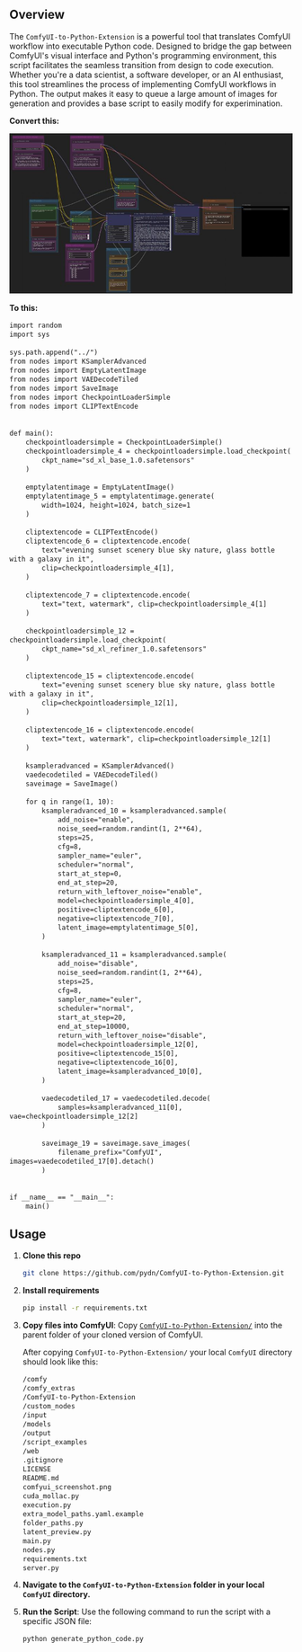 ## Overview

The `ComfyUI-to-Python-Extension` is a powerful tool that translates ComfyUI workflow into executable Python code. Designed to bridge the gap between ComfyUI's visual interface and Python's programming environment, this script facilitates the seamless transition from design to code execution. Whether you're a data scientist, a software developer, or an AI enthusiast, this tool streamlines the process of implementing ComfyUI workflows in Python. The output makes it easy to queue a large amount of images for generation and provides a base script to easily modify for experimination.

**Convert this:**

![SDXL UI Example](images/SDXL-UI-Example.jpg)


**To this:**

```
import random
import sys

sys.path.append("../")
from nodes import KSamplerAdvanced
from nodes import EmptyLatentImage
from nodes import VAEDecodeTiled
from nodes import SaveImage
from nodes import CheckpointLoaderSimple
from nodes import CLIPTextEncode


def main():
    checkpointloadersimple = CheckpointLoaderSimple()
    checkpointloadersimple_4 = checkpointloadersimple.load_checkpoint(
        ckpt_name="sd_xl_base_1.0.safetensors"
    )

    emptylatentimage = EmptyLatentImage()
    emptylatentimage_5 = emptylatentimage.generate(
        width=1024, height=1024, batch_size=1
    )

    cliptextencode = CLIPTextEncode()
    cliptextencode_6 = cliptextencode.encode(
        text="evening sunset scenery blue sky nature, glass bottle with a galaxy in it",
        clip=checkpointloadersimple_4[1],
    )

    cliptextencode_7 = cliptextencode.encode(
        text="text, watermark", clip=checkpointloadersimple_4[1]
    )

    checkpointloadersimple_12 = checkpointloadersimple.load_checkpoint(
        ckpt_name="sd_xl_refiner_1.0.safetensors"
    )

    cliptextencode_15 = cliptextencode.encode(
        text="evening sunset scenery blue sky nature, glass bottle with a galaxy in it",
        clip=checkpointloadersimple_12[1],
    )

    cliptextencode_16 = cliptextencode.encode(
        text="text, watermark", clip=checkpointloadersimple_12[1]
    )

    ksampleradvanced = KSamplerAdvanced()
    vaedecodetiled = VAEDecodeTiled()
    saveimage = SaveImage()

    for q in range(1, 10):
        ksampleradvanced_10 = ksampleradvanced.sample(
            add_noise="enable",
            noise_seed=random.randint(1, 2**64),
            steps=25,
            cfg=8,
            sampler_name="euler",
            scheduler="normal",
            start_at_step=0,
            end_at_step=20,
            return_with_leftover_noise="enable",
            model=checkpointloadersimple_4[0],
            positive=cliptextencode_6[0],
            negative=cliptextencode_7[0],
            latent_image=emptylatentimage_5[0],
        )

        ksampleradvanced_11 = ksampleradvanced.sample(
            add_noise="disable",
            noise_seed=random.randint(1, 2**64),
            steps=25,
            cfg=8,
            sampler_name="euler",
            scheduler="normal",
            start_at_step=20,
            end_at_step=10000,
            return_with_leftover_noise="disable",
            model=checkpointloadersimple_12[0],
            positive=cliptextencode_15[0],
            negative=cliptextencode_16[0],
            latent_image=ksampleradvanced_10[0],
        )

        vaedecodetiled_17 = vaedecodetiled.decode(
            samples=ksampleradvanced_11[0], vae=checkpointloadersimple_12[2]
        )

        saveimage_19 = saveimage.save_images(
            filename_prefix="ComfyUI", images=vaedecodetiled_17[0].detach()
        )


if __name__ == "__main__":
    main()
```

## Usage

1. **Clone this repo**
    ```bash
    git clone https://github.com/pydn/ComfyUI-to-Python-Extension.git
    ```

2. **Install requirements**
    ```bash
    pip install -r requirements.txt
    ```

3. **Copy files into ComfyUI**: Copy [`ComfyUI-to-Python-Extension/`](https://github.com/pydn/ComfyUI-to-Python-Extension/tree/main/ComfyUI-to-Python-Extension) into the parent folder of your cloned version of ComfyUI. 

    After copying `ComfyUI-to-Python-Extension/` your local `ComfyUI` directory should look like this:
    ```
    /comfy
    /comfy_extras
    /ComfyUI-to-Python-Extension
    /custom_nodes
    /input
    /models
    /output
    /script_examples
    /web
    .gitignore
    LICENSE
    README.md
    comfyui_screenshot.png
    cuda_mollac.py
    execution.py
    extra_model_paths.yaml.example
    folder_paths.py
    latent_preview.py
    main.py
    nodes.py
    requirements.txt
    server.py
    ```

4. **Navigate to the `ComfyUI-to-Python-Extension` folder in your local `ComfyUI` directory.**

5. **Run the Script**: Use the following command to run the script with a specific JSON file:

   ```bash
   python generate_python_code.py
   ```